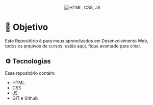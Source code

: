 <p align="center">
  <img src="[[.github/preview.png](https://cdn-images-1.medium.com/max/2000/1*l4xICbIIYlz1OTymWCoUTw.jpeg)](https://clipart.info/images/ccovers/1499794874html5-js-css3-logo-png.png)" alt="HTML, CSS, JS" widht="100%">
</p>

# 🎯 Objetivo 
Este Repositório é para meus aprendizados em Desenvolvimento Web, todos os arquivos de cursos, estão aqui, fique avontade para olhar.

## ⚙️ Tecnologias 
Esse repositório contém:
- HTML 
- CSS
- JS
- GIT e Github
